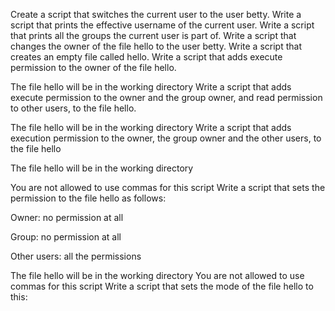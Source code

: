 Create a script that switches the current user to the user betty.
Write a script that prints the effective username of the current user.
Write a script that prints all the groups the current user is part of.
Write a script that changes the owner of the file hello to the user betty.
Write a script that creates an empty file called hello.
Write a script that adds execute permission to the owner of the file hello.



The file hello will be in the working directory
Write a script that adds execute permission to the owner and the group owner, and read permission to other users, to the file hello.



The file hello will be in the working directory
Write a script that adds execution permission to the owner, the group owner and the other users, to the file hello



The file hello will be in the working directory

You are not allowed to use commas for this script
Write a script that sets the permission to the file hello as follows:



Owner: no permission at all

Group: no permission at all

Other users: all the permissions

The file hello will be in the working directory You are not allowed to use commas for this script
Write a script that sets the mode of the file hello to this:
